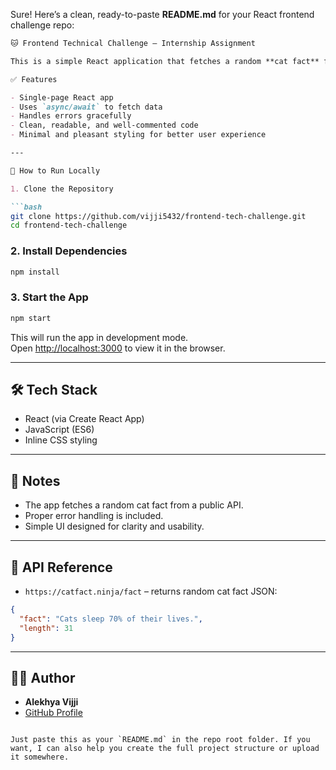 Sure! Here’s a clean, ready-to-paste **README.md** for your React frontend challenge repo:

````markdown
🐱 Frontend Technical Challenge – Internship Assignment

This is a simple React application that fetches a random **cat fact** from the public API [catfact.ninja](https://catfact.ninja/fact) and displays it when a button is clicked.

✅ Features

- Single-page React app
- Uses `async/await` to fetch data
- Handles errors gracefully
- Clean, readable, and well-commented code
- Minimal and pleasant styling for better user experience

---

🚀 How to Run Locally

1. Clone the Repository

```bash
git clone https://github.com/vijji5432/frontend-tech-challenge.git
cd frontend-tech-challenge
````

### 2. Install Dependencies

```bash
npm install
```

### 3. Start the App

```bash
npm start
```

This will run the app in development mode.<br>
Open [http://localhost:3000](http://localhost:3000) to view it in the browser.

---

## 🛠 Tech Stack

* React (via Create React App)
* JavaScript (ES6)
* Inline CSS styling

---

## 📌 Notes

* The app fetches a random cat fact from a public API.
* Proper error handling is included.
* Simple UI designed for clarity and usability.

---

## 🔗 API Reference

* `https://catfact.ninja/fact` – returns random cat fact JSON:

```json
{
  "fact": "Cats sleep 70% of their lives.",
  "length": 31
}
```

---

## 👩‍💻 Author

* **Alekhya Vijji**
* [GitHub Profile](https://github.com/vijji5432)

```

Just paste this as your `README.md` in the repo root folder. If you want, I can also help you create the full project structure or upload it somewhere.
```

